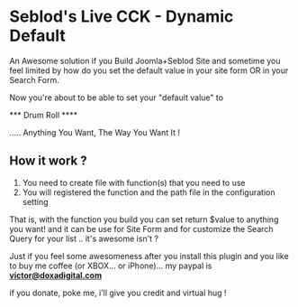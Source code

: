 Seblod's Live CCK - Dynamic Default
===================

An Awesome solution if you Build Joomla+Seblod Site and sometime you feel limited by how do you set the default value in your site form OR in your Search Form.

Now you're about to be able to set your "default value" to

*** Drum Roll ****

..... Anything You Want, The Way You Want It !

 
How it work ?
--------------

1. You need to create file with function(s) that you need to use
2. You will registered the function and the path file in the configuration setting

That is, with the function you build you can set return $value to anything you want! and it can be use for Site Form and for customize the Search Query for your list
.. it's awesome isn't ?



Just if you feel some awesomeness after you install this plugin and you like to buy me
coffee (or XBOX... or iPhone)... my paypal is <b>victor@doxadigital.com</b>

if you donate, poke me, i'll give you credit and virtual hug ! 